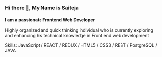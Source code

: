 ### Hi there 👋, My Name is Saiteja
#### I am a passionate Frontend Web Developer
Highly organized and quick thinking individual who is currently exploring and enhancing his technical knowledge in Front end web development

Skills: JavaScript / REACT / REDUX / HTML5 / CSS3 / REST / PostgreSQL / JAVA






